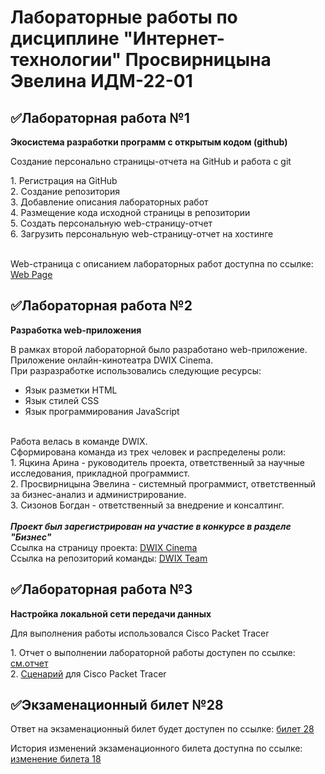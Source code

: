 # Лабораторные работы по дисциплине "Интернет-технологии" Просвирницына Эвелина ИДМ-22-01

<h2>✅Лабораторная работа №1</h2>
<b><p>Экосистема разработки программ с открытым кодом (github)</b></p>
<p>Создание персонально страницы-отчета на GitHub и работа с git</p>
1. Регистрация на GitHub<br>
2. Создание репозитория<br>
3. Добавление описания лабораторных работ<br>
4. Размещение кода исходной страницы в репозитории<br>
5. Создать персональную web-страницу-отчет<br>
6. Загрузить персональную web-страницу-отчет на хостинге<br><br>

Web-страница с описанием лабораторных работ доступна по ссылке: <a href="https://dragoncatevelina.github.io/">Web Page</a>

<h2>✅Лабораторная работа №2</h2>
<b><p>Разработка web-приложения</b></p>
В рамках второй лабораторной было разработано web-приложение.<br>
Приложение онлайн-кинотеатра DWIX Cinema.<br>
При разразработке использовались следующие ресурсы:
<ul>
<li>Язык разметки HTML</li>
<li>Язык стилей CSS</li>
<li>Язык программирования JavaScript</li>
</ul><br>
Работа велась в команде DWIX.<br>
Сформирована команда из трех человек и распределены роли:<br>
1. Яцкина Арина - руководитель проекта, ответственный за научные исследования, прикладной программист.<br>
2. Просвирницына Эвелина - системный программист, ответственный за бизнес-анализ и администрирование.<br>
3. Сизонов Богдан - ответственный за внедрение и консалтинг.<br>
<br>
<b><i>Проект был зарегистрирован на участие в конкурсе в разделе "Бизнес"</b></i><br>
Ссылка на страницу проекта: <a href="https://y-arina.github.io/">DWIX Cinema</a><br>
Ссылка на репозиторий команды: <a href="https://github.com/Y-Arina/dwix"> DWIX Team</a><br>

<h2>✅Лабораторная работа №3</h2>
<b><p>Настройка локальной сети передачи данных</b></p>
<p>Для выполнения работы использовался Cisco Packet Tracer</p>
1. Отчет о выполнении лабораторной работы доступен по ссылке: <a href="https://github.com/Dragoncatevelina/Dragoncatevelina.github.io/blob/main/Просвиницына Эвелина ИДМ-22-01.pdf">см.отчет</a><br>
2. <a href="https://github.com/Dragoncatevelina/Dragoncatevelina.github.io/blob/main/Просвирницына_Эвелина_ИДМ-22-01.pka">Сценарий</a> для Cisco Packet Tracer

<h2>✅Экзаменационный билет №28</h2>
<p>Ответ на экзаменационный билет будет доступен по ссылке: <a href="https://github.com/stankin/inet-2022/wiki/exam28">билет 28 </a></p>
<p>История изменений экзаменационного билета доступна по ссылке: <a href="https://github.com/stankin/inet-2022/wiki/exam28/_compare/1e1263ffa0812aa1f7425d4da841aea14a1a60ae...a64e20dff08147afd25f9710c5cd82ede7180daf">изменение билета 18</a></p>
